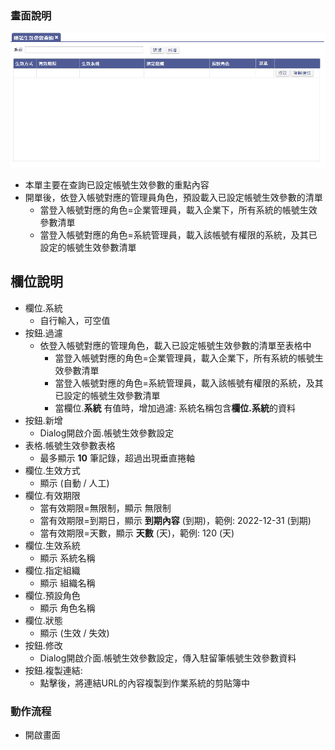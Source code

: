 ### <div id="view">畫面說明</div>

![表單畫面]

* 本單主要在查詢已設定帳號生效參數的重點內容
* 開單後，依登入帳號對應的管理員角色，預設載入已設定帳號生效參數的清單
    * 當登入帳號對應的角色=企業管理員，載入企業下，所有系統的帳號生效參數清單
    * 當登入帳號對應的角色=系統管理員，載入該帳號有權限的系統，及其已設定的帳號生效參數清單

## <div id="object-desc">欄位說明</div>

* 欄位.系統
    * 自行輸入，可空值
* 按鈕.過濾
    * 依登入帳號對應的管理角色，載入已設定帳號生效參數的清單至表格中
        * 當登入帳號對應的角色=企業管理員，載入企業下，所有系統的帳號生效參數清單
        * 當登入帳號對應的角色=系統管理員，載入該帳號有權限的系統，及其已設定的帳號生效參數清單
        * 當欄位.**系統** 有值時，增加過濾: 系統名稱包含**欄位.系統**的資料
* 按鈕.新增
    * Dialog開啟介面.帳號生效參數設定
* 表格.帳號生效參數表格
    * 最多顯示 **10** 筆記錄，超過出現垂直捲軸
* 欄位.生效方式
    * 顯示 (自動 / 人工)
* 欄位.有效期限
    * 當有效期限=無限制，顯示 無限制
    * 當有效期限=到期日，顯示 **到期內容** (到期)，範例: 2022-12-31 (到期)
    * 當有效期限=天數，顯示 **天數** (天)，範例: 120 (天)
* 欄位.生效系統
    * 顯示 系統名稱
* 欄位.指定組織
    * 顯示 組織名稱
* 欄位.預設角色 
    * 顯示 角色名稱
* 欄位.狀態
    * 顯示 (生效 / 失效)    
* 按鈕.修改
    * Dialog開啟介面.帳號生效參數設定，傳入駐留筆帳號生效參數資料    
* 按鈕.複製連結: 
    * 點擊後，將連結URL的內容複製到作業系統的剪貼簿中


### <div id="action">動作流程</div>
* 開啟畫面


[表單畫面]:attachment/account_effect_param_query.png "表單畫面"
